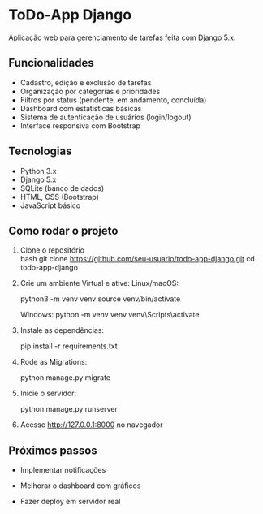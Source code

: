 # ToDo-App Django

Aplicação web para gerenciamento de tarefas feita com Django 5.x.

## Funcionalidades

- Cadastro, edição e exclusão de tarefas  
- Organização por categorias e prioridades  
- Filtros por status (pendente, em andamento, concluída)  
- Dashboard com estatísticas básicas  
- Sistema de autenticação de usuários (login/logout)  
- Interface responsiva com Bootstrap  

## Tecnologias

- Python 3.x  
- Django 5.x  
- SQLite (banco de dados)  
- HTML, CSS (Bootstrap)  
- JavaScript básico  

## Como rodar o projeto

1. Clone o repositório  
   bash
   git clone https://github.com/seu-usuario/todo-app-django.git
   cd todo-app-django
2. Crie um ambiente Virtual e ative:
   Linux/macOS:

      python3 -m venv venv
      source venv/bin/activate

   Windows:
      python -m venv venv
      venv\Scripts\activate
   
3. Instale as dependências:

   pip install -r requirements.txt

4. Rode as Migrations:

   python manage.py migrate

5. Inicie o servidor:

   python manage.py runserver

6. Acesse http://127.0.0.1:8000 no navegador

## Próximos passos
- Implementar notificações

- Melhorar o dashboard com gráficos

- Fazer deploy em servidor real